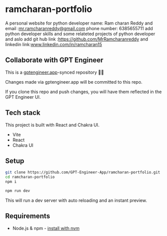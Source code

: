 # ramcharan-portfolio


A personal website for python developer name: Ram charan Reddy  and email :mr.ramcharanreddy@gmail.com  phone number: 6385655711  add python developer skills   and  some  relateted projects of python developer and aslo add git hub link :https://github.com/MrRamcharanreddy and linkedin link:www.linkedin.com/in/ramcharan15

## Collaborate with GPT Engineer

This is a [gptengineer.app](https://gptengineer.app)-synced repository 🌟🤖

Changes made via gptengineer.app will be committed to this repo.

If you clone this repo and push changes, you will have them reflected in the GPT Engineer UI.

## Tech stack

This project is built with React and Chakra UI.

- Vite
- React
- Chakra UI

## Setup

```sh
git clone https://github.com/GPT-Engineer-App/ramcharan-portfolio.git
cd ramcharan-portfolio
npm i
```

```sh
npm run dev
```

This will run a dev server with auto reloading and an instant preview.

## Requirements

- Node.js & npm - [install with nvm](https://github.com/nvm-sh/nvm#installing-and-updating)
